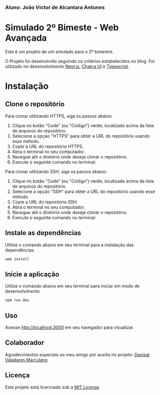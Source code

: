 ### Aluno: João Víctor de Alcantara Antunes
# Simulado 2º Bimeste - Web Avançada 

Este é um projeto de um simulado para o 2º bimestre.

O Projeto foi deselvolvido seguindo os critérios estabelecidos no blog. Foi utilizado no desenvolvimento [Next.js](https://nextjs.org), [Chakra UI](https://chakra-ui.com) e [Typescript](https://www.typescriptlang.org).
# Instalação

## Clone o repositório
Para clonar utilizando HTTPS, siga os passos abaixo:
1. Clique no botão "Code" (ou "Código") verde, localizado acima da lista de arquivos do repositório.
2. Selecione a opção "HTTPS" para obter a URL do repositório usando esse método.
3. Copie a URL do repositório HTTPS.
4. Abra o terminal no seu computador.
5. Navegue até o diretório onde deseja clonar o repositório.
6. Execute o seguinte comando no terminal:

Para clonar utilizando SSH, siga os passos abaixo:
1. Clique no botão "Code" (ou "Código") verde, localizado acima da lista de arquivos do repositório.
2. Selecione a opção "SSH" para obter a URL do repositório usando esse método.
3. Copie a URL do repositório SSH.
4. Abra o terminal no seu computador.
5. Navegue até o diretório onde deseja clonar o repositório.
6. Execute o seguinte comando no terminal:

## Instale as dependências
Utilize o comando abaixo em seu terminal para a instalação das dependências.
```bash
npm install
```

## Inicie a aplicação
Utilize o comando abaixo em seu terminal para iniciar em modo de desenvolvimento.
```bash
npm run dev
```

## Uso
Acesse [http://localhost:3000](http://localhost:3000) em seu navegador para visualizar.

## Colaborador 
Agradecimentos especiais ao meu amigo por auxilia no projeto: [Danieal Valadares Marculano](https://github.com/danielsmar)

## Licença
Este projeto está licenciado sob a [MIT License](https://choosealicense.com/licenses/mit/). 

